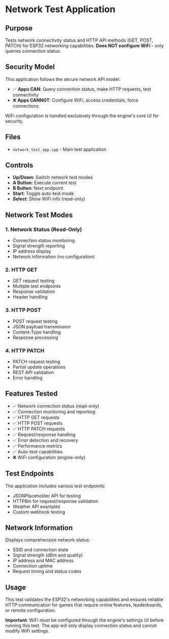 # Network Test Application

## Purpose
Tests network connectivity status and HTTP API methods (GET, POST, PATCH) for ESP32 networking capabilities. **Does NOT configure WiFi** - only queries connection status.

## Security Model
This application follows the secure network API model:
- ✅ **Apps CAN**: Query connection status, make HTTP requests, test connectivity
- ❌ **Apps CANNOT**: Configure WiFi, access credentials, force connections

WiFi configuration is handled exclusively through the engine's core UI for security.

## Files
- `network_test_app.cpp` - Main test application

## Controls
- **Up/Down**: Switch network test modes
- **A Button**: Execute current test
- **B Button**: Next endpoint
- **Start**: Toggle auto-test mode
- **Select**: Show WiFi info (read-only)

## Network Test Modes

### 1. Network Status (Read-Only)
- Connection status monitoring
- Signal strength reporting  
- IP address display
- Network information (no configuration)

### 2. HTTP GET
- GET request testing
- Multiple test endpoints
- Response validation
- Header handling

### 3. HTTP POST
- POST request testing
- JSON payload transmission
- Content-Type handling
- Response processing

### 4. HTTP PATCH
- PATCH request testing
- Partial update operations
- REST API validation
- Error handling

## Features Tested
- ✅ Network connection status (read-only)
- ✅ Connection monitoring and reporting
- ✅ HTTP GET requests
- ✅ HTTP POST requests  
- ✅ HTTP PATCH requests
- ✅ Request/response handling
- ✅ Error detection and recovery
- ✅ Performance metrics
- ✅ Auto-test capabilities
- ❌ WiFi configuration (engine-only)

## Test Endpoints
The application includes various test endpoints:
- JSONPlaceholder API for testing
- HTTPBin for request/response validation
- Weather API examples
- Custom webhook testing

## Network Information
Displays comprehensive network status:
- SSID and connection state
- Signal strength (dBm and quality)
- IP address and MAC address
- Connection uptime
- Request timing and status codes

## Usage
This test validates the ESP32's networking capabilities and ensures reliable HTTP communication for games that require online features, leaderboards, or remote configuration.

**Important**: WiFi must be configured through the engine's settings UI before running this test. The app will only display connection status and cannot modify WiFi settings.

